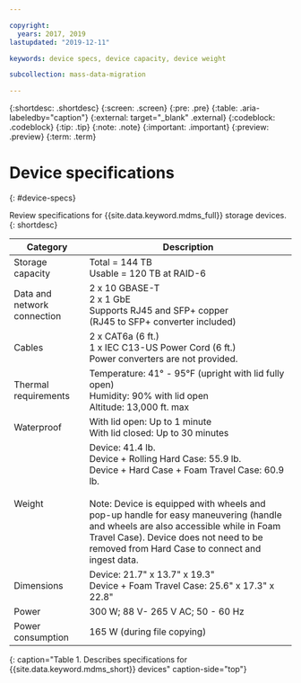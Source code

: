 ```yaml
---

copyright:
  years: 2017, 2019
lastupdated: "2019-12-11"

keywords: device specs, device capacity, device weight

subcollection: mass-data-migration

---
```


{:shortdesc: .shortdesc}
{:screen: .screen}
{:pre: .pre}
{:table: .aria-labeledby="caption"}
{:external: target="_blank" .external}
{:codeblock: .codeblock}
{:tip: .tip}
{:note: .note}
{:important: .important}
{:preview: .preview}
{:term: .term}

# Device specifications
{: #device-specs}

Review specifications for {{site.data.keyword.mdms_full}} storage devices.
{: shortdesc}

| Category | Description |
| --- | --- |
| Storage capacity |Total = 144 TB<br>Usable = 120 TB at RAID-6 |
| Data and network connection | 2 x 10 GBASE-T<br>2 x 1 GbE<br>Supports RJ45 and SFP+ copper<br>(RJ45 to SFP+ converter included)|
| Cables | 2 x CAT6a (6 ft.)<br>1 x IEC C13-US Power Cord (6 ft.) <br>Power converters are not provided. |
| Thermal requirements | Temperature: 41° - 95°F (upright with lid fully open)<br>Humidity: 90% with lid open<br>Altitude: 13,000 ft. max |
| Waterproof | With lid open: Up to 1 minute<br>With lid closed: Up to 30 minutes |
| Weight | Device: 41.4 lb.<br>Device + Rolling Hard Case: 55.9 lb.<br>Device + Hard Case + Foam Travel Case: 60.9 lb.<br><br>Note: Device is equipped with wheels and pop-up handle for easy maneuvering (handle and wheels are also accessible while in Foam Travel Case). Device does not need to be removed from Hard Case to connect and ingest data. |
| Dimensions | Device: 21.7" x 13.7" x 19.3"<br>Device + Foam Travel Case: 25.6" x 17.3" x 22.8" |
| Power | 300 W; 88 V- 265 V AC; 50 - 60 Hz |
| Power consumption | 165 W (during file copying) |
{: caption="Table 1. Describes specifications for {{site.data.keyword.mdms_short}} devices" caption-side="top"}
